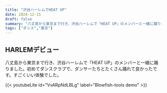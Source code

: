 ```yaml
---
title: "渋谷ハーレムでHEAT UP"
date: 2024-12-15
draft: false
summary: "八丈島から東京まで行き、渋谷ハーレムで「HEAT UP」のメンバーと一緒に踊りました"
tags: ["ダンス","東京"]
---
```


## HARLEMデビュー

八丈島から東京まで行き、渋谷ハーレムで「HEAT UP」のメンバーと一緒に踊りました。初めてダンスクラブで、ダンサーたちとたくさん踊れて良かったです。すごくいい体験でした。

{{< youtubeLite id="VvARpNdLBLg" label="Blowfish-tools demo" >}}


